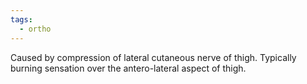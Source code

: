 ```yaml
---
tags:
  - ortho
---
```

Caused by compression of lateral cutaneous nerve of thigh. Typically burning sensation over the antero-lateral aspect of thigh.